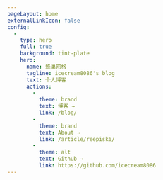 ```yaml
---
pageLayout: home
externalLinkIcon: false
config:
  -
    type: hero
    full: true
    background: tint-plate
    hero:
      name: 蜂巢网格
      tagline: icecream8086's blog
      text: 个人博客
      actions:
        -
          theme: brand
          text: 博客 →
          link: /blog/
        -
          theme: brand
          text: About →
          link: /article/reepisk6/
        -
          theme: alt
          text: Github →
          link: https://github.com/icecream8086
---
```

